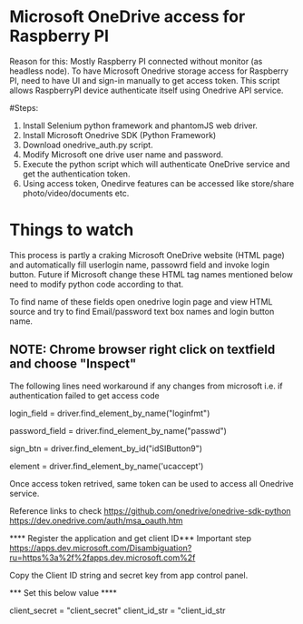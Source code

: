 # Microsoft OneDrive access for Raspberry PI

Reason for this:
Mostly Raspberry PI connected without monitor (as headless node). To have Microsoft Onedrive storage access for Raspberry PI,  need to have UI and sign-in manually to get  access token.  This script allows RaspberryPI device authenticate itself using Onedrive API service. 

#Steps:
1. Install Selenium python framework and phantomJS web driver.
2. Install Microsoft Onedrive SDK (Python Framework)
2. Download onedrive_auth.py script.
3. Modify Microsoft one drive user name and password.
4. Execute the python script which will authenticate OneDrive service and get the authentication token.
5. Using access token, Onedirve features can be accessed like store/share photo/video/documents etc.

# Things to watch

This process is partly a craking Microsoft OneDrive website (HTML page) and automatically fill userlogin name, passowrd field and invoke login button. Future if Microsoft change these HTML tag names mentioned below need to modify python code according to that.

To find name of these fields open onedrive login page and view HTML source and try to find Email/password text box names and login button name. 

## NOTE: Chrome browser right click on textfield and choose "Inspect"

The following lines need workaround if any changes from microsoft i.e. if authentication failed to get access code

login_field = driver.find_element_by_name("loginfmt")

password_field = driver.find_element_by_name("passwd")

sign_btn = driver.find_element_by_id("idSIButton9")

element = driver.find_element_by_name('ucaccept')

Once access token retrived, same token can be used to access all Onedrive service.

Reference links to check
https://github.com/onedrive/onedrive-sdk-python  
https://dev.onedrive.com/auth/msa_oauth.htm

**** Register the application and get client ID*** Important step
https://apps.dev.microsoft.com/Disambiguation?ru=https%3a%2f%2fapps.dev.microsoft.com%2f

Copy the Client ID string and secret key from app control panel.

*** Set this below value ****

client_secret = "client_secret"
client_id_str = "client_id_str
